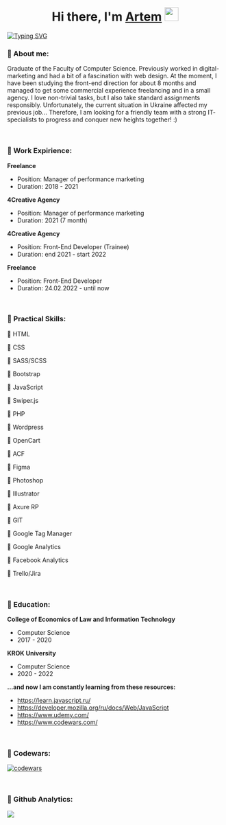 <h1 align="center">Hi there, I'm <a href="https://daniilshat.ru/" target="_blank">Artem</a> 
<img src="https://github.com/blackcater/blackcater/raw/main/images/Hi.gif" height="32"/></h1>

[![Typing SVG](https://readme-typing-svg.herokuapp.com?color=%2336BCF7&lines=Front-End+Trainee+from+Ukraine)](https://git.io/typing-svg)

<h3>📎 About me:</h3>
<p>Graduate of the Faculty of Computer Science. Previously worked in digital-marketing and had a bit of a fascination with web design. At the moment, I have been studying the front-end direction for about 8 months and managed to get some commercial experience freelancing and in a
small agency. I love non-trivial tasks, but I also take standard
assignments responsibly.
 Unfortunately, the current situation in Ukraine affected my previous
job... Therefore, I am looking for a friendly team with a strong
IT- specialists to progress and conquer new heights together! :)
</p>
<br>

<h3>📎 Work Expirience:</h3>
<p><b>Freelance</b></p>
<ul>
<li>Position: Manager of performance marketing</li>
<li>Duration: 2018 - 2021</li>
</ul>

<p><b>4Creative Agency</b></p>
<ul>
<li>Position: Manager of performance marketing</li>
<li>Duration: 2021 (7 month)</li>
</ul>

<p><b>4Creative Agency</b></p>
<ul>
<li>Position: Front-End Developer (Trainee)</li>
<li>Duration: end 2021 - start 2022</li>
</ul>

<p><b>Freelance</b></p>
<ul>
<li>Position: Front-End Developer</li>
<li>Duration: 24.02.2022 - until now</li>
</ul>
<br>

<h3>📎 Practical Skills:</h3>
<p>🔹 HTML</p>
<p>🔹 CSS</p>
<p>🔹 SASS/SCSS</p>
<p>🔹 Bootstrap</p>
<p>🔹 JavaScript</p>
<p>🔹 Swiper.js</p>
<p>🔹 PHP</p>
<p>🔹 Wordpress</p>
<p>🔹 OpenCart</p>
<p>🔹 ACF</p>
<p>🔹 Figma</p>
<p>🔹 Photoshop</p>
<p>🔹 Illustrator</p>
<p>🔹 Axure RP</p>
<p>🔹 GIT</p>
<p>🔹 Google Tag Manager</p>
<p>🔹 Google Analytics</p>
<p>🔹 Facebook Analytics</p>
<p>🔹 Trello/Jira</p>

<br>
<h3>📎 Education:</h3>
<p><b>College of Economics of Law and Information Technology</b></p>
<ul>
<li>Computer Science</li>
<li>2017 - 2020</li>
</ul>

<p><b>KROK University</b></p>
<ul>
<li>Computer Science</li>
<li>2020 - 2022</li>
</ul>

<p><b>...and now I am constantly learning from these resources:</b></p>
<ul>
<li><a href="https://learn.javascript.ru/" target="_blanc">https://learn.javascript.ru/</a></li>
<li><a href="https://developer.mozilla.org/ru/docs/Web/JavaScript" target="_blanc">https://developer.mozilla.org/ru/docs/Web/JavaScript</a></li>
<li><a href="https://www.udemy.com/" target="_blanc">https://www.udemy.com/</a></li>
<li><a href="https://www.codewars.com/" target="_blanc">https://www.codewars.com/</a></li>
</ul>
<br>

<h3>📎 Codewars:</h3>

[![codewars](https://www.codewars.com/users/4rtemy/badges/large)](https://www.codewars.com/users/4rtemy)

<br>
<h3>📎 Github Analytics:</h3>

![](https://github-profile-summary-cards.vercel.app/api/cards/profile-details?username=4rtemy&theme=github_dark)


<!---
4rtemy/4rtemy is a ✨ special ✨ repository because its `README.md` (this file) appears on your GitHub profile.
You can click the Preview link to take a look at your changes.
--->
